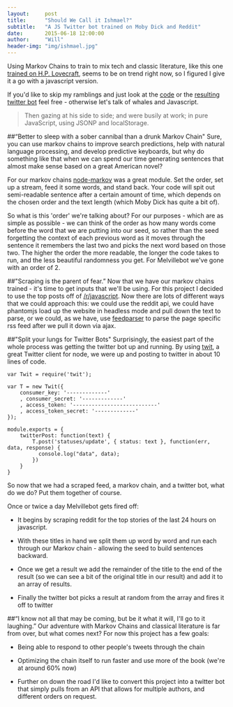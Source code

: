 ```yaml
---
layout:     post
title:      "Should We Call it Ishmael?"
subtitle:   "A JS Twitter bot trained on Moby Dick and Reddit"
date:       2015-06-18 12:00:00
author:     "Will"
header-img: "img/ishmael.jpg"
---
```

Using Markov Chains to train to mix tech and classic literature, like this one [trained on H.P. Lovecraft](http://thedoomthatcametopuppet.tumblr.com/?), seems to be on trend right now, so I figured I give it a go with a javascript version.

If you'd like to skip my ramblings and just look at the [code](https://github.com/Ibexian/MelvilleBot.js) or the [resulting twitter bot](https://twitter.com/melvillebot) feel free - otherwise let's talk of whales and Javascript.

> Then gazing at his side to side; and were busily at work; in pure JavaScript, using JSONP and localStorage.

##“Better to sleep with a sober cannibal than a drunk Markov Chain"
Sure, you can use markov chains to improve search predictions, help with natural language processing, and develop predictive keyboards, but why do something like that when we can spend our time generating sentences that almost make sense based on a great American novel?

For our markov chains [node-markov](https://github.com/substack/node-markov) was a great module. Set the order, set up a stream, feed it some words, and stand back. Your code will spit out semi-readable sentence after a certain amount of time, which depends on the chosen order and the text length (which Moby Dick has quite a bit of). 

So what is this 'order' we're talking about? For our purposes - which are as simple as possible - we can think of the order as how many words come before the word that we are putting into our seed, so rather than the seed forgetting the context of each previous word as it moves through the sentence it remembers the last two and picks the next word based on those two. The higher the order the more readable, the longer the code takes to run, and the less beautiful randomness you get. For Melvillebot we've gone with an order of 2.

##"Scraping is the parent of fear.” 
Now that we have our markov chains trained - it's time to get inputs that we'll be using. For this project I decided to use the top posts off of [/r/javascript](http://www.reddit.com/r/javascript). Now there are lots of different ways that we could approach this: we could use the reddit api, we could have phantomjs load up the website in headless mode and pull down the text to parse, or we could, as we have, use [feedparser](https://github.com/danmactough/node-feedparser) to parse the page specific rss feed after we pull it down via ajax.

##"Split your lungs for Twitter Bots"
Surprisingly, the easiest part of the whole process was getting the twitter bot up and running. By using [twit](https://github.com/ttezel/twit), a great Twitter client for node, we were up and posting to twitter in about 10 lines of code.  

	var Twit = require('twit');

	var T = new Twit({
		consumer_key: '-------------'
		, consumer_secret: '-------------'
		, access_token: '---------------------------'
		, access_token_secret: '-------------'
	});

	module.exports = {
		twitterPost: function(text) {
			T.post('statuses/update', { status: text }, function(err, data, response) {
			  console.log("data", data);
			})	
		}
	}

So now that we had a scraped feed, a markov chain, and a twitter bot, what do we do? Put them together of course. 

Once or twice a day Melvillebot gets fired off:

* 	It begins by scraping reddit for the top stories of the last 24 hours on javascript. 

* With these titles in hand we split them up word by word and run each through our Markov chain - allowing the seed to build sentences backward. 

* Once we get a result we add the remainder of the title to the end of the result (so we can see a bit of the original title in our result) and add it to an array of results.

* Finally the twitter bot picks a result at random from the array and fires it off to twitter

##“I know not all that may be coming, but be it what it will, I'll go to it laughing.”
Our adventure with Markov Chains and classical literature is far from over, but what comes next? For now this project has a few goals:

* Being able to respond to other people's tweets through the chain

* Optimizing the chain itself to run faster and use more of the book (we're at around 60% now)

* Further on down the road I'd like to convert this project into a twitter bot that simply pulls from an API that allows for multiple authors, and different orders on request.
